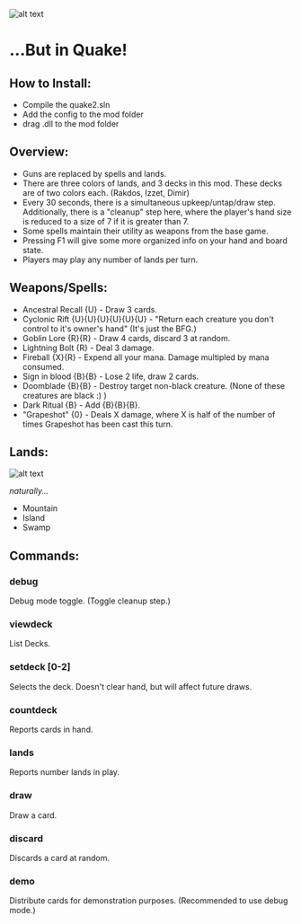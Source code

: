 ![alt text](https://media.wizards.com/2018/images/daily/gcYrmy5q9f.png "MTG Logo")

# ...But in Quake!

## How to Install:
* Compile the quake2.sln
* Add the config to the mod folder
* drag .dll to the mod folder


## Overview:
* Guns are replaced by spells and lands.
* There are three colors of lands, and 3 decks in this mod. These decks are of two colors each. (Rakdos, Izzet, Dimir)
* Every 30 seconds, there is a simultaneous upkeep/untap/draw step. Additionally, there is a "cleanup" step here, where the player's hand size is reduced to a size of 7 if it is greater than 7.
* Some spells maintain their utility as weapons from the base game.
* Pressing F1 will give some more organized info on your hand and board state.
* Players may play any number of lands per turn.

## Weapons/Spells:
* Ancestral Recall {U} - Draw 3 cards.
* Cyclonic Rift {U}{U}{U}{U}{U}{U} - "Return each creature you don't control to it's owner's hand" (It's just the BFG.)
* Goblin Lore {R}{R} - Draw 4 cards, discard 3 at random.
* Lightning Bolt {R} - Deal 3 damage.
* Fireball {X}{R} - Expend all your mana. Damage multipled by mana consumed.
* Sign in blood {B}{B} - Lose 2 life, draw 2 cards.
* Doomblade {B}{B} - Destroy target non-black creature. (None of these creatures are black :) )
* Dark Ritual {B} - Add {B}{B}{B}.
* "Grapeshot" {0} - Deals X damage, where X is half of the number of times Grapeshot has been cast this turn. 

## Lands:
![alt text](https://i0.wp.com/mtgazone.com/wp-content/uploads/2019/12/historic-grixis-control.jpg?fit=626%2C457&ssl=1 "Bolas")


*naturally...*

* Mountain
* Island
* Swamp

## Commands: 

### debug
Debug mode toggle. (Toggle cleanup step.)

### viewdeck
List Decks. 

### setdeck [0-2]
Selects the deck. Doesn't clear hand, but will affect future draws.

### countdeck
Reports cards in hand.

### lands
Reports number lands in play.

### draw
Draw a card.

### discard
Discards a card at random.

### demo
Distribute cards for demonstration purposes. (Recommended to use debug mode.)


